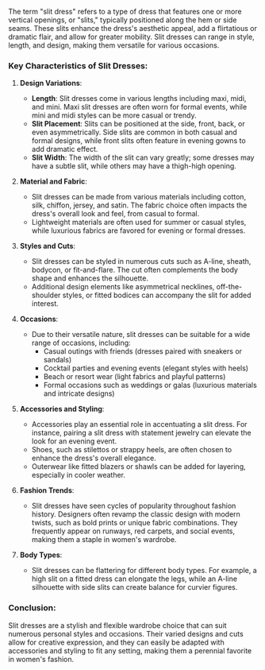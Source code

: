 The term "slit dress" refers to a type of dress that features one or more vertical openings, or "slits," typically positioned along the hem or side seams. These slits enhance the dress's aesthetic appeal, add a flirtatious or dramatic flair, and allow for greater mobility. Slit dresses can range in style, length, and design, making them versatile for various occasions.

### Key Characteristics of Slit Dresses:

1. **Design Variations**:
   - **Length**: Slit dresses come in various lengths including maxi, midi, and mini. Maxi slit dresses are often worn for formal events, while mini and midi styles can be more casual or trendy.
   - **Slit Placement**: Slits can be positioned at the side, front, back, or even asymmetrically. Side slits are common in both casual and formal designs, while front slits often feature in evening gowns to add dramatic effect.
   - **Slit Width**: The width of the slit can vary greatly; some dresses may have a subtle slit, while others may have a thigh-high opening.

2. **Material and Fabric**:
   - Slit dresses can be made from various materials including cotton, silk, chiffon, jersey, and satin. The fabric choice often impacts the dress's overall look and feel, from casual to formal.
   - Lightweight materials are often used for summer or casual styles, while luxurious fabrics are favored for evening or formal dresses.

3. **Styles and Cuts**:
   - Slit dresses can be styled in numerous cuts such as A-line, sheath, bodycon, or fit-and-flare. The cut often complements the body shape and enhances the silhouette.
   - Additional design elements like asymmetrical necklines, off-the-shoulder styles, or fitted bodices can accompany the slit for added interest.

4. **Occasions**:
   - Due to their versatile nature, slit dresses can be suitable for a wide range of occasions, including:
     - Casual outings with friends (dresses paired with sneakers or sandals)
     - Cocktail parties and evening events (elegant styles with heels)
     - Beach or resort wear (light fabrics and playful patterns)
     - Formal occasions such as weddings or galas (luxurious materials and intricate designs)

5. **Accessories and Styling**:
   - Accessories play an essential role in accentuating a slit dress. For instance, pairing a slit dress with statement jewelry can elevate the look for an evening event.
   - Shoes, such as stilettos or strappy heels, are often chosen to enhance the dress's overall elegance.
   - Outerwear like fitted blazers or shawls can be added for layering, especially in cooler weather.

6. **Fashion Trends**:
   - Slit dresses have seen cycles of popularity throughout fashion history. Designers often revamp the classic design with modern twists, such as bold prints or unique fabric combinations. They frequently appear on runways, red carpets, and social events, making them a staple in women's wardrobe.

7. **Body Types**:
   - Slit dresses can be flattering for different body types. For example, a high slit on a fitted dress can elongate the legs, while an A-line silhouette with side slits can create balance for curvier figures.

### Conclusion:
Slit dresses are a stylish and flexible wardrobe choice that can suit numerous personal styles and occasions. Their varied designs and cuts allow for creative expression, and they can easily be adapted with accessories and styling to fit any setting, making them a perennial favorite in women's fashion. 